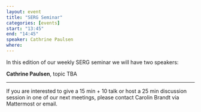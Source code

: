 ```yaml
---
layout: event
title: "SERG Seminar"
categories: [events]
start: "13:45"
end: "14:45"
speaker: Cathrine Paulsen
where: 
---
```


In this edition of our weekly SERG seminar we will have two speakers:

**Cathrine Paulsen**, topic TBA

---
If you are interested to give a 15 min + 10 talk or host a 25 min discussion session in one of our next meetings, please contact Carolin Brandt via Mattermost or email.
